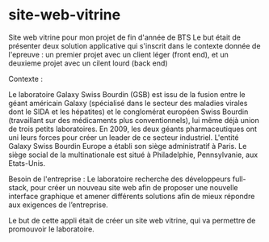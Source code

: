# site-web-vitrine
Site web vitrine pour mon projet de fin d'année de BTS
Le but était de présenter deux solution applicative qui s'inscrit dans le contexte donnée de l'epreuve : un premier projet avec un client léger (front end), et un deuxieme projet avec 
un cilent lourd (back end)

Contexte :

Le laboratoire Galaxy Swiss Bourdin (GSB) est issu de la fusion entre le géant américain Galaxy (spécialisé dans le secteur des maladies virales dont le SIDA et les hépatites) et le conglomérat européen Swiss Bourdin (travaillant sur des médicaments plus conventionnels), lui même déjà union de trois petits laboratoires. 
En 2009, les deux géants pharmaceutiques ont uni leurs forces pour créer un leader de ce secteur industriel. 
L'entité Galaxy Swiss Bourdin Europe a établi son siège administratif à Paris. Le siège social de la multinationale est situé à Philadelphie, Pennsylvanie, aux Etats-Unis.

Besoin de l'entreprise :
Le laboratoire recherche des développeurs full-stack, pour créer un nouveau site web afin de proposer une nouvelle interface graphique et amener différents solutions afin de mieux répondre aux exigences de l’entreprise.


Le but de cette appli était de créer un site web vitrine, qui va permettre de promouvoir le laboratoire.
